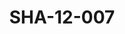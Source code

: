 ---
pid: SHA-12-007
title: SHA-12-007
language: ar
collection: شرحبيل احمد
original_label: 
rights: شرحبيل احمد
location_of_original: شرحبيل احمد
photographer_or_studio: 
scanned_from: photograph 9.9 by 15.1
_date: '1988'
location: الامارات، العين
description: شرحبيل احمد واثنين اخرين في حافلة
additional_notes: 
permission_display: 'yes'
on_server: 'no'
on_website: 'no'
permalink: /archive/ar/sha-12-007.html
layout: photo-page
---